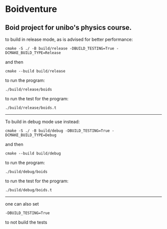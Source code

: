 # Boidventure

Boid project for unibo's physics course. 
-----
to build in release mode, as is advised for better performance:

```
cmake -S ./ -B build/release -DBUILD_TESTING=True -DCMAKE_BUILD_TYPE=Release
```
and then 

```
cmake --build build/release
```
to run the program:
```
./build/release/boids
```
to run the test for the program:
```
./build/release/boids.t
```
-----
To build in debug mode use instead:
```
cmake -S ./ -B build/debug -DBUILD_TESTING=True -DCMAKE_BUILD_TYPE=Debug
```

and then 

```
cmake --build build/debug
```
to run the program:
```
./build/debug/boids
```
to run the test for the program:
```
./build/debug/boids.t
```
-----
one can also set 
```
-DBUILD_TESTING=True
```
to not build the tests
